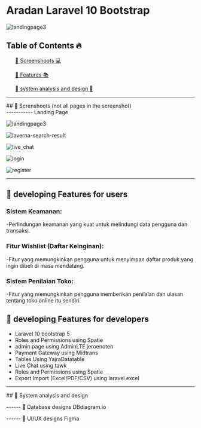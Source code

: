 # Aradan Laravel 10 Bootstrap

![landingpage3](https://github.com/aslan-asilon31/laverna_laravel_postgresql/assets/116990574/f644ab1d-b9f2-4689-bb7d-e9ab15f48a4f)



## Table of Contents 🔥

<div class="">
<ol>
<a href="#screenshoot">💠 Screenshoots 💻</a>
</ol>

<ol>
<a href="#feature">💠 Features 📚</a>
</ol>

<ol>
<a href="#analysis">💠 system analysis and design 📂</a>
</ol>
</div>

<hr>

<div class="" id="screenshoot">
## 💠 Screnshoots (not all pages in the screenshot) <br>
----------- Landing Page

![landingpage3](https://github.com/aslan-asilon31/laverna_laravel_postgresql/assets/116990574/f644ab1d-b9f2-4689-bb7d-e9ab15f48a4f)

![laverna-search-result](https://github.com/aslan-asilon31/laverna_laravel_postgresql/assets/116990574/cdf249b3-3641-4a04-a2e6-61be1a8f677b)


![live_chat](https://github.com/aslan-asilon31/laverna_laravel_postgresql/assets/116990574/4abb2a6f-7f84-4e00-b487-8d752fb484fb)

![login](https://github.com/aslan-asilon31/laverna_laravel_postgresql/assets/116990574/7d59a04b-2d8e-42a7-98fe-1bf0ea5a92eb)


![register](https://github.com/aslan-asilon31/laverna_laravel_postgresql/assets/116990574/ba3097bc-6b3d-47d5-8e20-a35c5c24be97)


</div>

<hr>


<div class="" id="feature">

## 💠 developing Features for users

### Sistem Keamanan:
-Perlindungan keamanan yang kuat untuk melindungi data pengguna dan transaksi.<br>

### Fitur Wishlist (Daftar Keinginan):
-Fitur yang memungkinkan pengguna untuk menyimpan daftar produk yang ingin dibeli di masa mendatang.<br>

### Sistem Penilaian Toko:
-Fitur yang memungkinkan pengguna memberikan penilaian dan ulasan tentang toko online itu sendiri.<br>

## 💠 developing Features for developers
- Laravel 10 bootstrap 5<br>
- Roles and Permissions using Spatie<br>
- admin page using AdminLTE jeroenoten<br>
- Payment Gateway using Midtrans<br>
- Tables Using YajraDatatable<br>
- Live Chat using tawk<br>
- Roles and Permissions using Spatie<br>
- Export Import (Excel/PDF/CSV) using laravel excel<br>
</div>

<hr>

<div class="" id="analysis">
## 💠 System analysis and design

------ 💠 Database designs DBdiagram.io



------ 💠 UI/UX designs Figma



</div>






